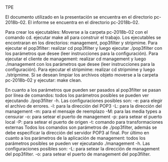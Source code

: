 TPE

El documento utilizado en la presentación se encuentra en el directorio pc-2018b-02.
El informe se encuentra en el directorio pc-2018b-02.

Para crear los ejecutables:
Moverse a la carpeta pc-2018b-02 con el comando cd.
ejecutar make all para construir el trabajo.
Los ejecutables se encontraran en los directorios: management, pop3filter y stripmime.
Para ejecutar el pop3filter: realizar cd pop3filter y luego ejecutar ./pop3filter con los parámetros que desee (leer instrucciones para la configuración).
Para ejecutar el cliente de management: realizar cd management y luego ./management con los parámetros que desee (leer instrucciones para la configuración).
Para ejecutar el stripmime: realizar cd stripmime y luego ./stripmime. 
Si se desean limpiar los archivos objeto moverse a la carpeta pc-2018b-02 y ejecutar: make clean.


En cuanto a los parámetros que pueden ser pasados al pop3filter se pasan por línea de comandos: todos los parámetros posibles se pueden ver ejecutando ./pop3filter -h. Las configuraciones posibles son:
-e: para elegir el archivo de errores.
-l: para la dirección del POP3
-L: para la dirección del management
-m: para el mensaje de reemplazo
-M: para las media types a censurar
-o: para setear el puerto de management
-p: para setear el puerto local
-P: para setear el puerto de origen
-t: comando para transformaciones externas
Todos los comandos son parámetros de ./pop3filter, además se debe especificar la dirección del servidor POP3 al final.
Por último en cuanto a los parámetros de la aplicación de management: todos los parámetros posibles se pueden ver ejecutando ./management -h. Las configuraciones posibles son:
-L: para setear la dirección de management del pop3filter.
-o: para setear el puerto de management del pop3filter.
